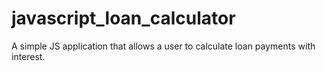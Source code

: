 # javascript_loan_calculator
A simple JS application that allows a user to calculate loan payments with interest.
